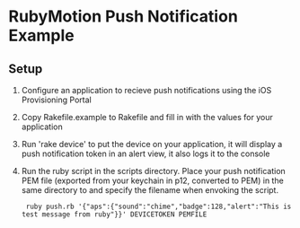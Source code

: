 RubyMotion Push Notification Example
===================

Setup
-----

1. Configure an application to recieve push notifications using the iOS Provisioning Portal
2. Copy Rakefile.example to Rakefile and fill in with the values for your application
3. Run 'rake device' to put the device on your application, it will display a push notification token in an alert view, it also logs it to the console
4. Run the ruby script in the scripts directory. Place your push notification PEM file (exported from your keychain in p12, converted to PEM) in the same directory to and specify the filename when envoking the script.

        ruby push.rb '{"aps":{"sound":"chime","badge":128,"alert":"This is test message from ruby"}}' DEVICETOKEN PEMFILE